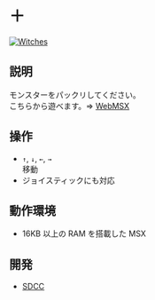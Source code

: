 # ＋

[![Witches](http://img.youtube.com/vi/23v_IZ0APJI/0.jpg)](https://www.youtube.com/watch?v=23v_IZ0APJI)

## 説明
モンスターをパックリしてください。<br>
こちらから遊べます。⇒  [WebMSX](http://webmsx.org/?MACHINE=MSX1J&ROM=https://github.com/CoBinee/crossc-msx/raw/main/roms/CROSSC.ROM)

## 操作
- `↑`, `↓`, `←`, `→`<br>移動
- ジョイスティックにも対応

## 動作環境
- 16KB 以上の RAM を搭載した MSX

## 開発
- [SDCC](https://sdcc.sourceforge.net)
